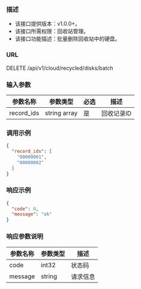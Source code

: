 ### 描述

- 该接口提供版本：v1.0.0+。
- 该接口所需权限：回收站管理。
- 该接口功能描述：批量删除回收站中的硬盘。

### URL

DELETE /api/v1/cloud/recycled/disks/batch

### 输入参数

| 参数名称 | 参数类型         | 必选  | 描述      |
|------|--------------|-----|---------|
| record_ids | string array | 是   | 回收记录ID |

### 调用示例

```json
{
  "record_ids": [
    "00000001",
    "00000002"
  ]
}
```

### 响应示例

```json
{
  "code": 0,
  "message": "ok"
}
```

### 响应参数说明

| 参数名称    | 参数类型   | 描述   |
|---------|--------|------|
| code    | int32  | 状态码  |
| message | string | 请求信息 |

